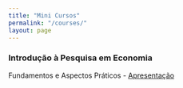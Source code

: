 ```yaml
---
title: "Mini Cursos"
permalink: "/courses/"
layout: page
---
```


### Introdução à Pesquisa em Economia
Fundamentos e Aspectos Práticos - [Apresentação](/archive/Mono-Economia-Aspectos-Práticos.pdf)



